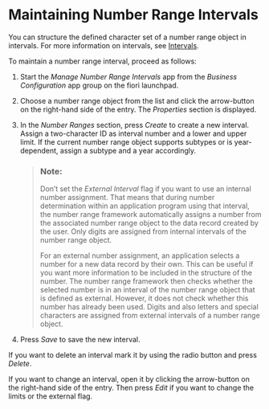 <!-- loio3184769bbbb041dea31612026affe85a -->

# Maintaining Number Range Intervals



You can structure the defined character set of a number range object in intervals. For more information on intervals, see [Intervals](https://help.sap.com/viewer/5db4c2a406234b6995553939c79da063/7.5.18/en-US/55273946daac4f9fbde13528aeee10c4.html).



To maintain a number range interval, proceed as follows:

1.  Start the *Manage Number Range Intervals* app from the *Business Configuration* app group on the fiori launchpad.

2.  Choose a number range object from the list and click the arrow-button on the right-hand side of the entry. The *Properties* section is displayed.

3.  In the *Number Ranges* section, press *Create* to create a new interval. Assign a two-character ID as interval number and a lower and upper limit. If the current number range object supports subtypes or is year-dependent, assign a subtype and a year accordingly.

    > ### Note:  
    > Don’t set the *External Interval* flag if you want to use an internal number assignment. That means that during number determination within an application program using that interval, the number range framework automatically assigns a number from the associated number range object to the data record created by the user. Only digits are assigned from internal intervals of the number range object.
    > 
    > For an external number assignment, an application selects a number for a new data record by their own. This can be useful if you want more information to be included in the structure of the number. The number range framework then checks whether the selected number is in an interval of the number range object that is defined as external. However, it does not check whether this number has already been used. Digits and also letters and special characters are assigned from external intervals of a number range object.

4.  Press *Save* to save the new interval.




If you want to delete an interval mark it by using the radio button and press *Delete*.

If you want to change an interval, open it by clicking the arrow-button on the right-hand side of the entry. Then press *Edit* if you want to change the limits or the external flag.

